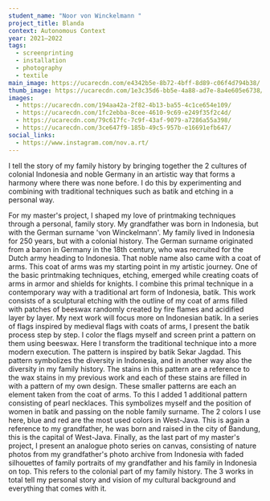 ```yaml
---
student_name: "Noor von Winckelmann "
project_title: Blanda
context: Autonomous Context
year: 2021—2022
tags:
  - screenprinting
  - installation
  - photography
  - textile
main_image: https://ucarecdn.com/e4342b5e-8b72-4bff-8d89-c06f4d794b38/
thumb_image: https://ucarecdn.com/1e3c35d6-bb5e-4a88-ad7e-8a4e605e6738/
images:
  - https://ucarecdn.com/194aa42a-2f82-4b13-ba55-4c1ce654e109/
  - https://ucarecdn.com/1fc2ebba-8cee-4610-9c69-e249f35f2c4d/
  - https://ucarecdn.com/79c617fc-7c9f-43af-9079-a7286a55a398/
  - https://ucarecdn.com/3ce647f9-185b-49c5-957b-e16691efb647/
social_links:
  - https://www.instagram.com/nov.a.rt/
---
```


I tell the story of my family history by bringing together the 2 cultures of colonial Indonesia and noble Germany in an artistic way that forms a harmony where there was none before. I do this by experimenting and combining with traditional techniques such as batik and etching in a personal way.

For my master's project, I shaped my love of printmaking techniques through a personal, family story.
My grandfather was born in Indonesia, but with the German surname 'von Winckelmann'. My family lived in Indonesia for 250 years, but with a colonial history. The German surname originated from a baron in Germany in the 18th century, who was recruited for the Dutch army heading to Indonesia. That noble name also came with a coat of arms. This coat of arms was my starting point in my artistic journey. One of the basic printmaking techniques, etching, emerged while creating coats of arms in armor and shields for knights. I combine this primal technique in a contemporary way with a traditional art form of Indonesia, batik. This work consists of a sculptural etching with the outline of my coat of arms filled with patches of beeswax randomly created by fire flames and acidified layer by layer.
My next work will focus more on Indonesian batik. In a series of flags inspired by medieval flags with coats of arms, I present the batik process step by step. I color the flags myself and screen print a pattern on them using beeswax. Here I transform the traditional technique into a more modern execution. The pattern is inspired by batik Sekar Jagdad. This pattern symbolizes the diversity in Indonesia, and in another way also the diversity in my family history. The stains in this pattern are a reference to the wax stains in my previous work and each of these stains are filled in with a pattern of my own design. These smaller patterns are each an element taken from the coat of arms. To this I added 1 additional pattern consisting of pearl necklaces. This symbolizes myself and the position of women in batik and passing on the noble family surname. The 2 colors I use here, blue and red are the most used colors in West-Java. This is again a reference to my grandfather, he was born and raised in the city of Bandung, this is the capital of West-Java.
Finally, as the last part of my master's project, I present an analogue photo series on canvas, consisting of nature photos from my grandfather's photo archive from Indonesia with faded silhouettes of family portraits of my grandfather and his family in Indonesia on top. This refers to the colonial part of my family history.
The 3 works in total tell my personal story and vision of my cultural background and everything that comes with it.
